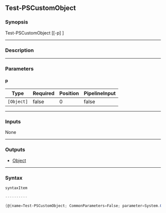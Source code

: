 Test-PSCustomObject
-------------------

### Synopsis

Test-PSCustomObject [[-p] <Object>]

---

### Description

---

### Parameters
#### **p**

|Type      |Required|Position|PipelineInput|
|----------|--------|--------|-------------|
|`[Object]`|false   |0       |false        |

---

### Inputs
None

---

### Outputs
* [Object](https://learn.microsoft.com/en-us/dotnet/api/System.Object)

---

### Syntax
```PowerShell
syntaxItem
```
```PowerShell
----------
```
```PowerShell
{@{name=Test-PSCustomObject; CommonParameters=False; parameter=System.Object[]}}
```
